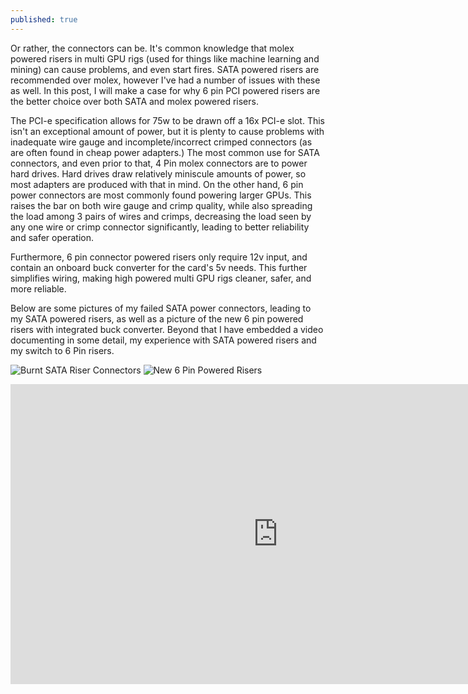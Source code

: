 ```yaml
---
published: true
---
```

<p>Or rather, the connectors can be. It's common knowledge that molex powered risers in multi GPU rigs (used for things like machine learning and mining) can cause problems, and even start fires. SATA powered risers are recommended over molex, however I've had a number of issues with these as well. In this post, I will make a case for why 6 pin PCI powered risers are the better choice over both SATA and molex powered risers.</p>
<p>The PCI-e specification allows for 75w to be drawn off a 16x PCI-e slot. This isn't an exceptional amount of power, but it is plenty to cause problems with inadequate wire gauge and incomplete/incorrect crimped connectors (as are often found in cheap power adapters.) The most common use for SATA connectors, and even prior to that, 4 Pin molex connectors are to power hard drives. Hard drives draw relatively miniscule amounts of power, so most adapters are produced with that in mind. On the other hand, 6 pin power connectors are most commonly found powering larger GPUs. This raises the bar on both wire gauge and crimp quality, while also spreading the load among 3 pairs of wires and crimps, decreasing the load seen by any one wire or crimp connector significantly, leading to better reliability and safer operation.</p>

<p>Furthermore, 6 pin connector powered risers only require 12v input, and contain an onboard buck converter for the card's 5v needs. This further simplifies wiring, making high powered multi GPU rigs cleaner, safer, and more reliable.</p>

<p>Below are some pictures of my failed SATA power connectors, leading to my SATA powered risers, as well as a picture of the new 6 pin powered risers with integrated buck converter. Beyond that I have embedded a video documenting in some detail, my experience with SATA powered risers and my switch to 6 Pin risers.</p>

![Burnt SATA Riser Connectors]({{site.baseurl}}/images/DSC00051.JPG)
![New 6 Pin Powered Risers]({{site.baseurl}}/images/DSC00054.JPG)

<iframe width="856" height="480" src="https://www.youtube.com/embed/9iDw9Y3EcO8?rel=0" frameborder="0" allowfullscreen></iframe>
